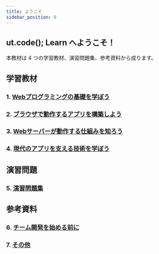 ```yaml
---
title: ようこそ
sidebar_position: 0
---
```


## ut.code(); Learn へようこそ！

本教材は 4 つの学習教材、演習問題集、参考資料から成ります。

## 学習教材

### 1. [Webプログラミングの基礎を学ぼう](/docs/trial-session/get-started)

### 2. [ブラウザで動作するアプリを構築しよう](/docs/browser-apps/inspector)

### 3. [Webサーバーが動作する仕組みを知ろう](/docs/web-servers/wsl-setup)

### 4. [現代のアプリを支える技術を学ぼう](/docs/advanced/fetch-api)

## 演習問題

### 5. [演習問題集](/docs/exercise/basis-of-web)

## 参考資料

### 6. [チーム開発を始める前に](/docs/team-development/git-workflow)

### 7. [その他](/docs/other)
